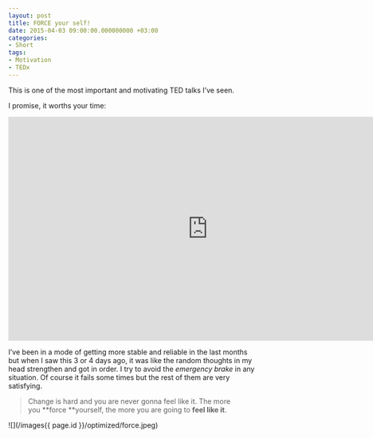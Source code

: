 ```yaml
---
layout: post
title: FORCE your self!
date: 2015-04-03 09:00:00.000000000 +03:00
categories:
- Short
tags:
- Motivation
- TEDx
---
```


This is one of the most important and motivating TED talks I’ve seen.

I promise, it worths your time:

<iframe src="https://www.youtube.com/embed/Lp7E973zozc?feature=oembed" width="800" height="450" frameborder="0" allowfullscreen="allowfullscreen"></iframe>

I’ve been in a mode of getting more stable and reliable in the last months but when I saw this 3 or 4 days ago, it was like the random thoughts in my head strengthen and got in order. I try to avoid the _emergency brake_ in any situation. Of course it fails some times but the rest of them are very satisfying.

> Change is hard and you are never gonna feel like it.
> The more you **force **yourself, the more you are going to **feel like it**.

![](/images{{ page.id }}/optimized/force.jpeg)

